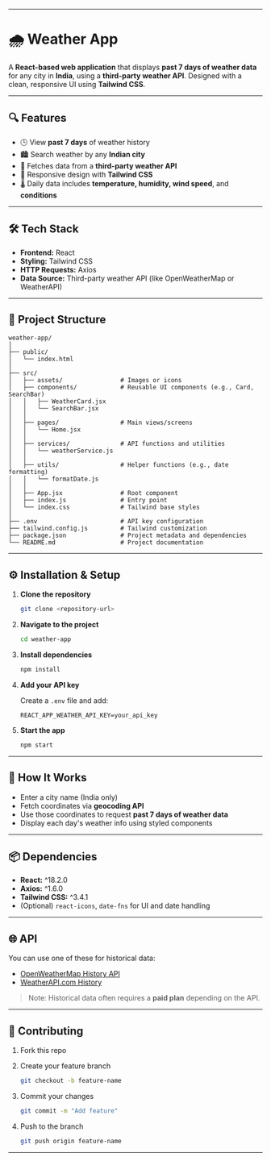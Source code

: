 
---

# 🌧️  Weather App

A **React-based web application** that displays **past 7 days of weather data** for any city in **India**, using a **third-party weather API**. Designed with a clean, responsive UI using **Tailwind CSS**.

---

## 🔍 Features

* 🕒 View **past 7 days** of weather history
* 🏙️ Search weather by any **Indian city**
* 🔗 Fetches data from a **third-party weather API**
* 📱 Responsive design with **Tailwind CSS**
* 🌡️ Daily data includes **temperature, humidity, wind speed**, and **conditions**

---

## 🛠️ Tech Stack

* **Frontend:** React
* **Styling:** Tailwind CSS
* **HTTP Requests:** Axios
* **Data Source:** Third-party weather API (like OpenWeatherMap or WeatherAPI)

---

## 📁 Project Structure

```
weather-app/
│
├── public/
│   └── index.html
│
├── src/
│   ├── assets/                # Images or icons
│   ├── components/            # Reusable UI components (e.g., Card, SearchBar)
│   │   ├── WeatherCard.jsx
│   │   └── SearchBar.jsx
│   │
│   ├── pages/                 # Main views/screens
│   │   └── Home.jsx
│   │
│   ├── services/              # API functions and utilities
│   │   └── weatherService.js
│   │
│   ├── utils/                 # Helper functions (e.g., date formatting)
│   │   └── formatDate.js
│   │
│   ├── App.jsx                # Root component
│   ├── index.js               # Entry point
│   └── index.css              # Tailwind base styles
│
├── .env                       # API key configuration
├── tailwind.config.js         # Tailwind customization
├── package.json               # Project metadata and dependencies
└── README.md                  # Project documentation
```

---

## ⚙️ Installation & Setup

1. **Clone the repository**

   ```bash
   git clone <repository-url>
   ```

2. **Navigate to the project**

   ```bash
   cd weather-app
   ```

3. **Install dependencies**

   ```bash
   npm install
   ```

4. **Add your API key**

   Create a `.env` file and add:

   ```
   REACT_APP_WEATHER_API_KEY=your_api_key
   ```

5. **Start the app**

   ```bash
   npm start
   ```

---

## 🚀 How It Works

* Enter a city name (India only)
* Fetch coordinates via **geocoding API**
* Use those coordinates to request **past 7 days of weather data**
* Display each day's weather info using styled components

---

## 📦 Dependencies

* **React:** ^18.2.0
* **Axios:** ^1.6.0
* **Tailwind CSS:** ^3.4.1
* (Optional) `react-icons`, `date-fns` for UI and date handling

---

## 🌐 API

You can use one of these for historical data:

* [OpenWeatherMap History API](https://openweathermap.org/api/one-call-3)
* [WeatherAPI.com History](https://www.weatherapi.com/docs/)

> Note: Historical data often requires a **paid plan** depending on the API.

---

## 🤝 Contributing

1. Fork this repo
2. Create your feature branch

   ```bash
   git checkout -b feature-name
   ```
3. Commit your changes

   ```bash
   git commit -m "Add feature"
   ```
4. Push to the branch

   ```bash
   git push origin feature-name
   ```
---
